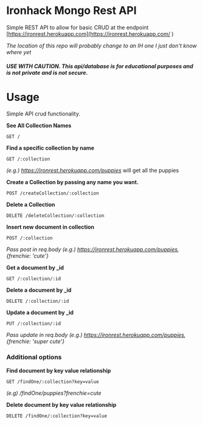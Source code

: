 # Ironhack Mongo Rest API

Simple REST API to allow for basic CRUD at the endpoint [https://ironrest.herokuapp.com](https://ironrest.herokuapp.com/ )

*The location of this repo will probably change to an IH one I just don't know where yet*

##### **USE WITH CAUTION. This api/database is for educational purposes and is _not_ private and is _not_ secure.**



# Usage

Simple API crud functionality.  


**See All Collection Names**


	GET /


**Find a specific collection by name**


	GET /:collection
    
*(e.g.) https://ironrest.herokuapp.com/puppies* will get all the puppies


**Create a Collection by passing any name you want.**

	POST /createCollection/:collection
    

**Delete a Collection**

	DELETE /deleteCollection/:collection
 
   
**Insert new document in collection**

	POST /:collection

*Pass post in req.body (e.g.)  https://ironrest.herokuapp.com/puppies, {frenchie: 'cute'}*

**Get a document by _id**

	GET /:collection/:id
    
**Delete a document by _id**

	DELETE /:collection/:id
    
**Update a document by _id**

	PUT /:collection/:id
    
*Pass update in req.body (e.g.)  https://ironrest.herokuapp.com/puppies, {frenchie: 'super cute'}*
   
### Additional options

**Find document by key value relationship**
   
	GET /findOne/:collection?key=value
    
 *(e.g) /findOne/puppies?frenchie=cute*
     
 **Delete document by key value relationship**

	DELETE /findOne/:collection?key=value
   
    
    